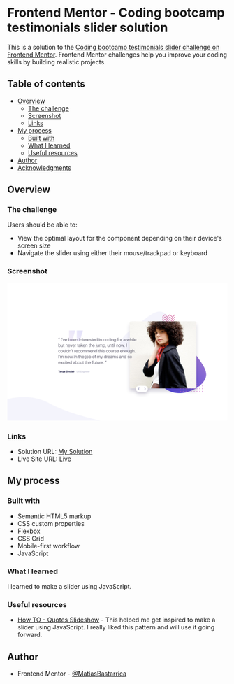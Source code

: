 # Frontend Mentor - Coding bootcamp testimonials slider solution

This is a solution to the [Coding bootcamp testimonials slider challenge on Frontend Mentor](https://www.frontendmentor.io/challenges/coding-bootcamp-testimonials-slider-4FNyLA8JL). Frontend Mentor challenges help you improve your coding skills by building realistic projects.

## Table of contents

- [Overview](#overview)
  - [The challenge](#the-challenge)
  - [Screenshot](#screenshot)
  - [Links](#links)
- [My process](#my-process)
  - [Built with](#built-with)
  - [What I learned](#what-i-learned)
  - [Useful resources](#useful-resources)
- [Author](#author)
- [Acknowledgments](#acknowledgments)

## Overview

### The challenge

Users should be able to:

- View the optimal layout for the component depending on their device's screen size
- Navigate the slider using either their mouse/trackpad or keyboard

### Screenshot

![](./screenshot.png)

### Links

- Solution URL: [My Solution](https://your-solution-url.com)
- Live Site URL: [Live](https://matiasbastarrica.github.io/coding-bootcamp-testimonials-slider/)

## My process

### Built with

- Semantic HTML5 markup
- CSS custom properties
- Flexbox
- CSS Grid
- Mobile-first workflow
- JavaScript

### What I learned

I learned to make a slider using JavaScript.

### Useful resources

- [How TO - Quotes Slideshow](https://www.w3schools.com/howto/howto_js_quotes_slideshow.asp) - This helped me get inspired to make a slider using JavaScript. I really liked this pattern and will use it going forward.

## Author

- Frontend Mentor - [@MatiasBastarrica](https://www.frontendmentor.io/profile/MatiasBastarrica)
